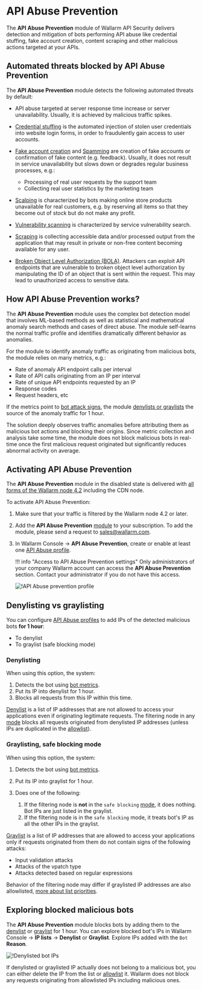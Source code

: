 # API Abuse Prevention

The **API Abuse Prevention** module of Wallarm API Security delivers detection and mitigation of bots performing API abuse like credential stuffing, fake account creation, content scraping and other malicious actions targeted at your APIs.

## Automated threats blocked by API Abuse Prevention

The **API Abuse Prevention** module detects the following automated threats by default:

* API abuse targeted at server response time increase or server unavailability. Usually, it is achieved by malicious traffic spikes.
* [Credential stuffing](https://owasp.org/www-community/attacks/Credential_stuffing) is the automated injection of stolen user credentials into website login forms, in order to fraudulently gain access to user accounts.
* [Fake account creation](https://owasp.org/www-project-automated-threats-to-web-applications/assets/oats/EN/OAT-019_Account_Creation) and [Spamming](https://owasp.org/www-project-automated-threats-to-web-applications/assets/oats/EN/OAT-017_Spamming) are creation of fake accounts or confirmation of fake content (e.g. feedback). Usually, it does not result in service unavailability but slows down or degrades regular business processes, e.g.:

    * Processing of real user requests by the support team
    * Collecting real user statistics by the marketing team
* [Scalping](https://owasp.org/www-project-automated-threats-to-web-applications/assets/oats/EN/OAT-005_Scalping) is characterized by bots making online store products unavailable for real customers, e.g. by reserving all items so that they become out of stock but do not make any profit.
* [Vulnerability scanning](https://owasp.org/www-project-automated-threats-to-web-applications/assets/oats/EN/OAT-014_Vulnerability_Scanning) is characterized by service vulnerability search.
* [Scraping](https://owasp.org/www-project-automated-threats-to-web-applications/assets/oats/EN/OAT-011_Scraping) is collecting accessible data and/or processed output from the application that may result in private or non-free content becoming available for any user.
* [Broken Object Level Authorization (BOLA)](../attacks-vulns-list.md#broken-object-level-authorization-bola). Attackers can exploit API endpoints that are vulnerable to broken object level authorization by manipulating the ID of an object that is sent within the request. This may lead to unauthorized access to sensitive data.

## How API Abuse Prevention works?

The **API Abuse Prevention** module uses the complex bot detection model that involves ML-based methods as well as statistical and mathematical anomaly search methods and cases of direct abuse. The module self-learns the normal traffic profile and identifies dramatically different behavior as anomalies.

For the module to identify anomaly traffic as originating from malicious bots, the module relies on many metrics, e.g.:

* Rate of anomaly API endpoint calls per interval
* Rate of API calls originating from an IP per interval
* Rate of unique API endpoints requested by an IP
* Response codes
* Request headers, etc

If the metrics point to [bot attack signs](#automated-threats-blocked-by-api-abuse-prevention), the module [denylists or graylists](#denylisting-vs-graylisting) the source of the anomaly traffic for 1 hour.

The solution deeply observes traffic anomalies before attributing them as malicious bot actions and blocking their origins. Since metric collection and analysis take some time, the module does not block malicious bots in real-time once the first malicious request originated but significantly reduces abnormal activity on average.

## Activating API Abuse Prevention

The **API Abuse Prevention** module in the disabled state is delivered with [all forms of the Wallarm node 4.2](../admin-en/supported-platforms.md) including the CDN node.

To activate API Abuse Prevention:

1. Make sure that your traffic is filtered by the Wallarm node 4.2 or later.
1. Add the **API Abuse Prevention** [module](../about-wallarm/subscription-plans.md#modules) to your subscription. To add the module, please send a request to [sales@wallarm.com](mailto:sales@wallarm.com).
1. In Wallarm Console → **API Abuse Prevention**, create or enable at least one [API Abuse profile](../user-guides/api-abuse-prevention.md).

    !!! info "Access to API Abuse Prevention settings"
        Only administrators of your company Wallarm account can access the **API Abuse Prevention** section. Contact your administrator if you do not have this access.

    ![!API Abuse prevention profile](../images/about-wallarm-waf/abi-abuse-prevention/create-api-abuse-prevention.png)

## Denylisting vs graylisting

You can configure [API Abuse profiles](../user-guides/api-abuse-prevention.md#creating-api-abuse-profile) to add IPs of the detected malicious bots **for 1 hour**:

* To denylist
* To graylist (safe blocking mode)

### Denylisting

When using this option, the system:

1. Detects the bot using [bot metrics](#how-api-abuse-prevention-works).
1. Put its IP into denylist for 1 hour.
1. Blocks all requests from this IP within this time.

[Denylist](../user-guides/ip-lists/denylist.md) is a list of IP addresses that are not allowed to access your applications even if originating legitimate requests. The filtering node in any [mode](../admin-en/configure-wallarm-mode.md) blocks all requests originated from denylisted IP addresses (unless IPs are duplicated in the [allowlist](../user-guides/ip-lists/allowlist.md)).

### Graylisting, safe blocking mode

When using this option, the system:

1. Detects the bot using [bot metrics](#how-api-abuse-prevention-works).
1. Put its IP into graylist for 1 hour.
1. Does one of the following:

    1. If the filtering node is **not** in the `safe blocking` [mode](../admin-en/configure-wallarm-mode.md), it does nothing. Bot IPs are just listed in the graylist.
    1. If the filtering node is in the `safe blocking` mode, it treats bot's IP as all the other IPs in the graylist.

[Graylist](../user-guides/ip-lists/graylist.md) is a list of IP addresses that are allowed to access your applications only if requests originated from them do not contain signs of the following attacks:

* Input validation attacks
* Attacks of the vpatch type
* Attacks detected based on regular expressions

Behavior of the filtering node may differ if graylisted IP addresses are also allowlisted, [more about list priorities](../user-guides/ip-lists/overview.md#algorithm-of-ip-lists-processing).

## Exploring blocked malicious bots

The **API Abuse Prevention** module blocks bots by adding them to the [denylist](../user-guides/ip-lists/denylist.md) or [graylist](../user-guides/ip-lists/graylist.md) for 1 hour. You can explore blocked bot's IPs in Wallarm Console → **IP lists** → **Denylist** or **Graylist**. Explore IPs added with the `Bot` **Reason**.

![!Denylisted bot IPs](../images/about-wallarm-waf/abi-abuse-prevention/denylisted-bot-ips.png)

If denylisted or graylisted IP actually does not belong to a malicious bot, you can either delete the IP from the list or [allowlist](../user-guides/ip-lists/allowlist.md) it. Wallarm does not block any requests originating from allowlisted IPs including malicious ones.
